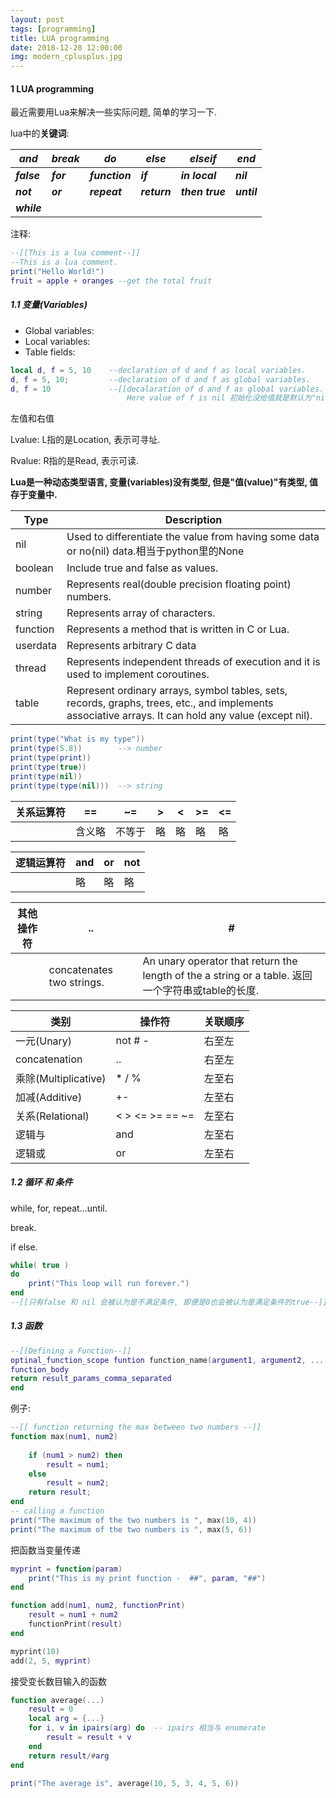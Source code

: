 ```yaml
---
layout: post
tags: [programming]
title: LUA programming
date: 2018-12-28 12:00:00
img: modern_cplusplus.jpg
---
```


#### 1 LUA programming

最近需要用Lua来解决一些实际问题, 简单的学习一下.

lua中的**关键词**:

| *and*       | *break*   | *do*           | *else*       | *elseif*        | *end*       |
| ----------- | :-------- | -------------- | ------------ | --------------- | ----------- |
| ***false*** | ***for*** | ***function*** | ***if***     | ***in local***  | ***nil***   |
| ***not***   | ***or***  | ***repeat***   | ***return*** | ***then true*** | ***until*** |
| ***while*** |           |                |              |                 |             |

注释:

```lua
--[[This is a lua comment--]]
--This is a lua comment.
print("Hello World!")
fruit = apple + oranges --get the total fruit 
```



##### 1.1 变量(Variables)

* Global variables: 
* Local variables: 
* Table fields: 

```lua
local d, f = 5, 10    --declaration of d and f as local variables.
d, f = 5, 10;		  --declaration of d and f as global variables.
d, f = 10			  --[[decalaration of d and f as global variables.
						  Here value of f is nil 初始化没给值就是默认为"nil"--]] 
```

左值和右值

Lvalue: L指的是Location, 表示可寻址.

Rvalue: R指的是Read, 表示可读.

**Lua是一种动态类型语言, 变量(variables)没有类型, 但是"值(value)"有类型, 值存于变量中.**

| Type     | Description                                                  |
| -------- | ------------------------------------------------------------ |
| nil      | Used to differentiate the value from having some data or no(nil) data.相当于python里的None |
| boolean  | Include true and false as values.                            |
| number   | Represents real(double precision floating point) numbers.    |
| string   | Represents array of characters.                              |
| function | Represents a method that is written in C or Lua.             |
| userdata | Represents arbitrary C data                                  |
| thread   | Represents independent threads of execution and it is used to implement coroutines. |
| table    | Represent ordinary arrays, symbol tables, sets, records, graphs, trees, etc., and implements associative arrays. It can hold any value (except nil). |

```lua
print(type("What is my type"))
print(type(5.8))		--> number
print(type(print))
print(type(true))
print(type(nil))
print(type(type(nil)))  --> string
```

| 关系运算符 | ==     | ~=     | >    | <    | >=   | <=   |
| ---------- | ------ | ------ | ---- | ---- | ---- | ---- |
|            | 含义略 | 不等于 | 略   | 略   | 略   | 略   |

| 逻辑运算符 | and  | or   | not  |
| ---------- | ---- | ---- | ---- |
|            | 略   | 略   | 略   |

| 其他操作符 | ..                        | #                                                            |
| ---------- | ------------------------- | ------------------------------------------------------------ |
|            | concatenates two strings. | An unary operator that return the length of the a string or a table. 返回一个字符串或table的长度. |

| 类别                 | 操作符          | 关联顺序 |
| -------------------- | --------------- | -------- |
| 一元(Unary)          | not # -         | 右至左   |
| concatenation        | ..              | 右至左   |
| 乘除(Multiplicative) | * / %           | 左至右   |
| 加减(Additive)       | +-              | 左至右   |
| 关系(Relational)     | < > <= >= == ~= | 左至右   |
| 逻辑与               | and             | 左至右   |
| 逻辑或               | or              | 左至右   |

##### 1.2 循环 和 条件

while, for, repeat...until.   

break.

if else.

```lua
while( true )
do 
    print("This loop will run forever.")
end
--[[只有false 和 nil 会被认为是不满足条件, 即便是0也会被认为是满足条件的true--]]
```

##### 1.3 函数

```lua
--[[Defining a Function--]]
optinal_function_scope funtion function_name(argument1, argument2, ... argumentn)
function_body
return result_params_comma_separated
end
```

例子:

```lua
--[[ function returning the max between two numbers --]]
function max(num1, num2)
    
    if (num1 > num2) then
        result = num1;
    else
        result = num2;
    return result;
end
-- calling a function
print("The maximum of the two numbers is ", max(10, 4))
print("The maximum of the two numbers is ", max(5, 6))
```

把函数当变量传递

```lua
myprint = function(param)
    print("This is my print function -  ##", param, "##")
end

function add(num1, num2, functionPrint)
    result = num1 + num2
    functionPrint(result)
end

myprint(10)
add(2, 5, myprint)
```



接受变长数目输入的函数

```lua
function average(...)
    result = 0
    local arg = {...}
    for i, v in ipairs(arg) do  -- ipairs 相当与 enumerate
        result = result + v
    end
    return result/#arg
end

print("The average is", average(10, 5, 3, 4, 5, 6))
```







